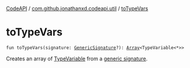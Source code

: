 [CodeAPI](../index.md) / [com.github.jonathanxd.codeapi.util](index.md) / [toTypeVars](.)

# toTypeVars

`fun toTypeVars(signature: `[`GenericSignature`](../com.github.jonathanxd.codeapi.generic/-generic-signature/index.md)`?): `[`Array`](https://kotlinlang.org/api/latest/jvm/stdlib/kotlin/-array/index.html)`<TypeVariable<*>>`

Creates an array of [TypeVariable](#) from a [generic signature](to-type-vars.md#com.github.jonathanxd.codeapi.util$toTypeVars(com.github.jonathanxd.codeapi.generic.GenericSignature)/signature).

